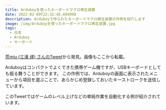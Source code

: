 ```yaml
---
title: Arduboyを使ったキーボードマクロ再生装置
date: 2022-02-09T22:32:45.694998
description: Arduboyで作られたキーボードマクロ再生装置の作例を紹介します
image: /img/Arduboyを使ったキーボードマクロ再生装置.jpg
tags:
  - 日本
  - Arduboy
  - キーボード
---
```

[荒miu (三浦 琢) さんのTweet](https://twitter.com/miu_robo/status/1480558086930972672)から発見。画像もここから転載。

Arduboyはコンパクトでよくできた携帯ゲーム機ですが、USBキーボードとしても振る舞うことができます。
この作例では、Arduboyの画面に表示されたメニューから項目を選ぶことで、あらかじめ登録しておいたキーストロークを送信しています。

このTweetではゲームのレベル上げなどの単純作業を自動化する例が紹介されています。


